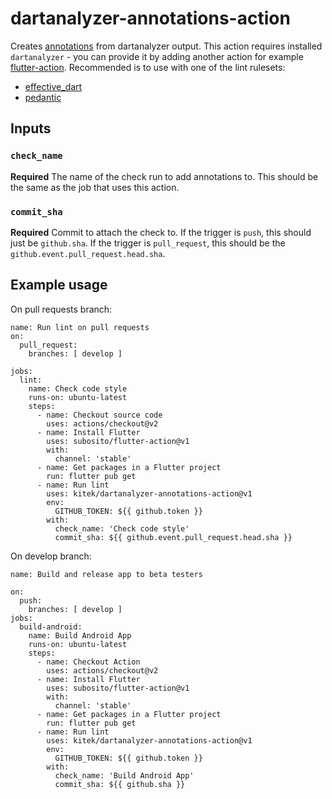 # dartanalyzer-annotations-action

Creates [annotations](https://developer.github.com/v3/checks/runs/) from dartanalyzer output.
This action requires installed `dartanalyzer` - you can provide it by adding another action for example [flutter-action](https://github.com/subosito/flutter-action).
Recommended is to use with one of the lint rulesets: 
- [effective_dart](https://pub.dev/packages/effective_dart)
- [pedantic](https://pub.dev/packages/pedantic)


## Inputs

### `check_name`

**Required** The name of the check run to add annotations to. This should be the same as the job that uses this action.

### `commit_sha`

**Required** Commit to attach the check to. If the trigger is `push`, this should just be `github.sha`. If the trigger is `pull_request`, this should be the `github.event.pull_request.head.sha`.


## Example usage 

On pull requests branch:

```
name: Run lint on pull requests
on:
  pull_request:
    branches: [ develop ]

jobs:
  lint:
    name: Check code style
    runs-on: ubuntu-latest
    steps:
      - name: Checkout source code
        uses: actions/checkout@v2
      - name: Install Flutter
        uses: subosito/flutter-action@v1
        with:
          channel: 'stable'
      - name: Get packages in a Flutter project
        run: flutter pub get
      - name: Run lint
        uses: kitek/dartanalyzer-annotations-action@v1  
        env:
          GITHUB_TOKEN: ${{ github.token }}
        with:
          check_name: 'Check code style'
          commit_sha: ${{ github.event.pull_request.head.sha }}

```

On develop branch:

```
name: Build and release app to beta testers

on:
  push:
    branches: [ develop ]
jobs:
  build-android:
    name: Build Android App
    runs-on: ubuntu-latest
    steps:
      - name: Checkout Action
        uses: actions/checkout@v2
      - name: Install Flutter
        uses: subosito/flutter-action@v1
        with:
          channel: 'stable'
      - name: Get packages in a Flutter project
        run: flutter pub get
      - name: Run lint
        uses: kitek/dartanalyzer-annotations-action@v1  
        env:
          GITHUB_TOKEN: ${{ github.token }}
        with:
          check_name: 'Build Android App'
          commit_sha: ${{ github.sha }}

```
